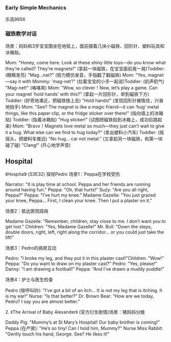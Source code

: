 ### Early Simple Mechanics
乐高9656

### 磁铁教学对话
​场景​：妈妈和3岁宝宝围坐在地毯上，面前摆着几块小磁铁、回形针、塑料玩具和冰箱贴。

​Mom: "Honey, come here. Look at these shiny little toys—do you know what they’re called? They’re magnets!" (拿起一块磁铁，在宝宝面前晃一晃)
​Toddler: (眼睛发亮) "Mag...net?" (努力模仿发音，手指戳了戳磁铁)
​Mom: "Yes, magnet—say it with Mommy: ‘mag-net’!" (拉着宝宝的小手一起说)
​Toddler: (奶声奶气) "Mag-net!" (咯咯笑)
​Mom: "Wow, so clever！Now, let’s play a game. Can your magnet ‘hold hands’ with this?" (拿起一片回形针，举到磁铁下方)
​Toddler: (好奇地凑近，把磁铁按上去) "Hold hands!" (发现回形针被吸住，兴奋地拍手)
​Mom: "See? The magnet is like a magic friend—it can ‘hug’ metal things, like this paper clip, or the fridge sticker over there!" (指向墙上的冰箱贴)
​Toddler: (指着冰箱贴) "Hug sticker!" (试图把磁铁贴到冰箱上，成功后跳起来)
​Mom: "Bravo！Magnets love metal so much—they just can’t wait to give it a hug. What else can we find to hug today?" (拿出塑料小汽车)
​Toddler: (摇摇头，把塑料车推远) "No hug… car not metal." (又拿起另一块磁铁，和第一块碰了碰) "Clang!" (开心地学声音)

## Hospital

《Hospital》 (S3E32) 探视Pedro​ 
​场景1：Peppa在学校受伤​

​Narrator: "It is play time at school. Peppa and her friends are running around having fun."
​Peppa: "Oh, that hurts!"
​Suzy: "Are you all right, Peppa?"
​Peppa: "I’ve hurt my knee."
​Madame Gazelle: "You just grazed your knee, Peppa... First, I clean your knee. Then I put a plaster on it."

​场景2：抵达医院探病​

​Madame Gazelle: "Remember, children, stay close to me. I don’t want you to get lost."
​Children: "Yes, Madame Gazelle!"
​Mr. Bull: "Down the steps, double doors, right, left, right along the corridor... or you could just take the lift!"

​场景3：Pedro的病房互动​

​Pedro: "I broke my leg, and they put it in this plaster cast!"
​Children: "Wow!"
​Peppa: "Do you want to draw on my plaster cast?"
​Pedro: "Yes, please!"
​Danny: "I am drawing a football!"
​Peppa: "And I’ve drawn a muddy puddle!"

​场景4：护士与医生检查​

​Pedro​ (按呼叫铃): "I’ve got a bit of an itch... It is not my leg that is itching. It is my ear!"
​Nurse: "Is that better?"
​Dr. Brown Bear: "How are we today, Pedro? I say you are almost better."

 ​2. 《The Arrival of Baby Alexander》 (官方衍生剧情)​​ 
​场景：猪妈妈分娩​

​Daddy Pig: "Mummy’s at St Mary’s Hospital! Our baby brother is coming!"
​Peppa​ (在产房): "He’s so tiny! Can I hold him, Mummy?"
​Nurse Miss Rabbit: "Gently touch his hand, George. See? He likes it!"